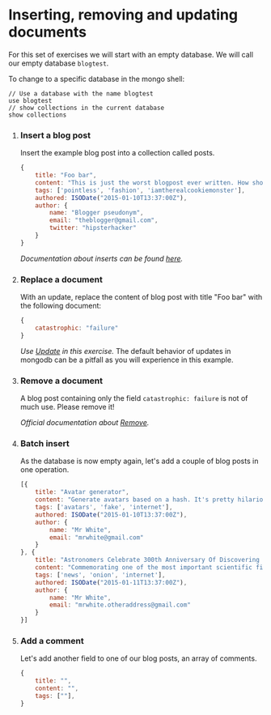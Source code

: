 # Inserting, removing and updating documents

For this set of exercises we will start with an empty database. We will call our empty database `blogtest`.

To change to a specific database in the mongo shell:
```
// Use a database with the name blogtest
use blogtest
// show collections in the current database
show collections
```

1. ### Insert a blog post
    Insert the example blog post into a collection called posts.

    ```js
    {
        title: "Foo bar",
        content: "This is just the worst blogpost ever written. How short and pointless could it be really?",
        tags: ['pointless', 'fashion', 'iamtherealcookiemonster'],
        authored: ISODate("2015-01-10T13:37:00Z"),
        author: {
            name: "Blogger pseudonym",
            email: "theblogger@gmail.com",
            twitter: "hipsterhacker"
        }
    }
    ```
    _Documentation about inserts can be found [here](http://docs.mongodb.org/manual/reference/method/db.collection.insert/)._

2. ### Replace a document
    With an update, replace the content of blog post with title "Foo bar" with the following document:

    ```js
    {
        catastrophic: "failure"
    }
    ```
    _Use [Update](http://docs.mongodb.org/manual/reference/method/db.collection.update/) in this exercise._
    The default behavior of updates in mongodb can be a pitfall as you will experience in this example.

3. ### Remove a document
    A blog post containing only the field `catastrophic: failure` is not of much use. Please remove it!

    _Official documentation about [Remove](http://docs.mongodb.org/manual/reference/method/db.collection.remove/)._

4. ### Batch insert
    As the database is now empty again, let's add a couple of blog posts in one operation.
    ```js
    [{
        title: "Avatar generator",
        content: "Generate avatars based on a hash. It's pretty hilarious. http://robohash.org",
        tags: ['avatars', 'fake', 'internet'],
        authored: ISODate("2015-01-10T13:37:00Z"),
        author: {
            name: "Mr White",
            email: "mrwhite@gmail.com"
        }
    }, {
        title: "Astronomers Celebrate 300th Anniversary Of Discovering Sky",
        content: "Commemorating one of the most important scientific findings in human history, astronomers around the world Monday celebrated the 300th anniversary of English physicist Edmund Weaver’s discovery of the sky. “We take this knowledge for granted today, but you have to understand that in 1714, people simply had no idea that anything else existed other than the earth’s surface,” said Norio Kaifu, president of the International Astronomical Union, noting that prior to the 18th century it was widely accepted among the scientific community that there was just more ground above them.",
        tags: ['news', 'onion', 'internet'],
        authored: ISODate("2015-01-11T13:37:00Z"),
        author: {
            name: "Mr White",
            email: "mrwhite.otheraddress@gmail.com"
        }
    }]
    ```

5. ### Add a comment
    Let's add another field to one of our blog posts, an array of comments.
    ```js
    {
        title: "",
        content: "",
        tags: [""],
    }
    ```
